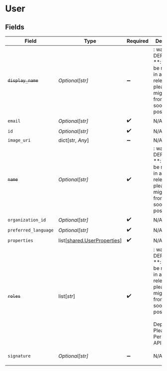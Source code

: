 # User


## Fields

| Field                                                                                                                                                                   | Type                                                                                                                                                                    | Required                                                                                                                                                                | Description                                                                                                                                                             | Example                                                                                                                                                                 |
| ----------------------------------------------------------------------------------------------------------------------------------------------------------------------- | ----------------------------------------------------------------------------------------------------------------------------------------------------------------------- | ----------------------------------------------------------------------------------------------------------------------------------------------------------------------- | ----------------------------------------------------------------------------------------------------------------------------------------------------------------------- | ----------------------------------------------------------------------------------------------------------------------------------------------------------------------- |
| ~~`display_name`~~                                                                                                                                                      | *Optional[str]*                                                                                                                                                         | :heavy_minus_sign:                                                                                                                                                      | : warning: ** DEPRECATED **: This will be removed in a future release, please migrate away from it as soon as possible.                                                 | Example user                                                                                                                                                            |
| `email`                                                                                                                                                                 | *Optional[str]*                                                                                                                                                         | :heavy_check_mark:                                                                                                                                                      | N/A                                                                                                                                                                     |                                                                                                                                                                         |
| `id`                                                                                                                                                                    | *Optional[str]*                                                                                                                                                         | :heavy_check_mark:                                                                                                                                                      | N/A                                                                                                                                                                     |                                                                                                                                                                         |
| `image_uri`                                                                                                                                                             | dict[str, *Any*]                                                                                                                                                        | :heavy_minus_sign:                                                                                                                                                      | N/A                                                                                                                                                                     |                                                                                                                                                                         |
| ~~`name`~~                                                                                                                                                              | *Optional[str]*                                                                                                                                                         | :heavy_check_mark:                                                                                                                                                      | : warning: ** DEPRECATED **: This will be removed in a future release, please migrate away from it as soon as possible.                                                 | Example user                                                                                                                                                            |
| `organization_id`                                                                                                                                                       | *Optional[str]*                                                                                                                                                         | :heavy_check_mark:                                                                                                                                                      | N/A                                                                                                                                                                     |                                                                                                                                                                         |
| `preferred_language`                                                                                                                                                    | *Optional[str]*                                                                                                                                                         | :heavy_check_mark:                                                                                                                                                      | N/A                                                                                                                                                                     | de                                                                                                                                                                      |
| `properties`                                                                                                                                                            | list[[shared.UserProperties](undefined/models/shared/userproperties.md)]                                                                                                | :heavy_check_mark:                                                                                                                                                      | N/A                                                                                                                                                                     |                                                                                                                                                                         |
| ~~`roles`~~                                                                                                                                                             | list[*str*]                                                                                                                                                             | :heavy_check_mark:                                                                                                                                                      | : warning: ** DEPRECATED **: This will be removed in a future release, please migrate away from it as soon as possible.<br/><br/>Deprecated! Please use Permissions API instead |                                                                                                                                                                         |
| `signature`                                                                                                                                                             | *Optional[str]*                                                                                                                                                         | :heavy_minus_sign:                                                                                                                                                      | N/A                                                                                                                                                                     | <p>Thanks</p>                                                                                                                                                           |